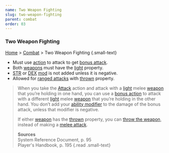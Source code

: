 ```yaml
---
name: Two Weapon Fighting
slug: two-weapon-fighting
parent: combat
order: 03
---
```

### Two Weapon Fighting
[Home](dm-operations-center) > [Combat](combat) > Two Weapon Fighting {.small-text}

- Must use [action](actions) to attack to get [bonus attack](bonus-action).
- Both [weapons](weapons) must have the [light](weapon-properties) property.
- [STR](strength) or [DEX](dexterity) [mod](ability-modifier) is not added unless it is negative.
- Allowed for [ranged attacks](ranged-attack) with [thrown](weapon-properties) property.

> When you take the [Attack](melee-attack) action and attack with a [light](weapon-properties) melee [weapon](weapons) that you’re holding in one hand, you can use a [bonus action](bonus-action) to attack with a different [light](weapon-properties) melee [weapon](weapons) that you’re holding in the other hand. You don’t add your [ability modifier](ability-modifier) to the damage of the bonus attack, unless that modifier is negative.
>
> If either [weapon](weapons) has the [thrown](weapon-properties) property, you can [throw the weapon](ranged-attack), instead of making a [melee attack](melee-attack).
>
> **Sources** <br/>
> System Reference Document, p. 95<br/>
> Player's Handbook, p. 195
{.read .small-text}